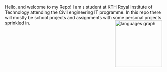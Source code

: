 Hello, and welcome to my Repo! I am a student at KTH Royal Institute of Technology attending the Civil engineering IT programme. In this repo there will mostly be school projects and assignments with some personal projects sprinkled in.
<img align="right" src="https://github-readme-stats.vercel.app/api/top-langs?username=UltraGhostie&locale=en&hide_title=false&layout=compact&card_width=320&langs_count=5&theme=dracula&hide_border=false" height="150" alt="languages graph"  />
